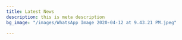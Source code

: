 ```yaml
---
title: Latest News
description: this is meta description
bg_image: "/images/WhatsApp Image 2020-04-12 at 9.43.21 PM.jpeg"

---
```

